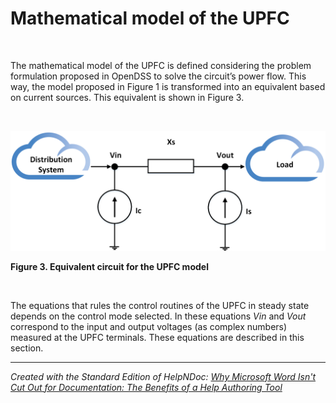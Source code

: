# Mathematical model of the UPFC

&nbsp;

The mathematical model of the UPFC is defined considering the problem formulation proposed in OpenDSS to solve the circuit’s power flow. This way, the model proposed in Figure 1 is transformed into an equivalent based on current sources. This equivalent is shown in Figure 3.

&nbsp;

![Image](<lib/NewItem578.png>)

**Figure 3. Equivalent circuit for the UPFC model**

&nbsp;

The equations that rules the control routines of the UPFC in steady state depends on the control mode selected. In these equations *Vin* and *Vout* correspond to the input and output voltages (as complex numbers) measured at the UPFC terminals. These equations are described in this section.

***
_Created with the Standard Edition of HelpNDoc: [Why Microsoft Word Isn't Cut Out for Documentation: The Benefits of a Help Authoring Tool](<https://www.helpndoc.com/news-and-articles/2022-09-27-why-use-a-help-authoring-tool-instead-of-microsoft-word-to-produce-high-quality-documentation/>)_

